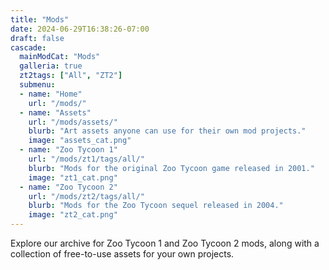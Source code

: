 ```yaml
---
title: "Mods"
date: 2024-06-29T16:38:26-07:00
draft: false
cascade:
  mainModCat: "Mods"
  galleria: true
  zt2tags: ["All", "ZT2"]
  submenu:
  - name: "Home"
    url: "/mods/"
  - name: "Assets"
    url: "/mods/assets/"
    blurb: "Art assets anyone can use for their own mod projects."
    image: "assets_cat.png"
  - name: "Zoo Tycoon 1"
    url: "/mods/zt1/tags/all/"
    blurb: "Mods for the original Zoo Tycoon game released in 2001."
    image: "zt1_cat.png"
  - name: "Zoo Tycoon 2"
    url: "/mods/zt2/tags/all/"
    blurb: "Mods for the Zoo Tycoon sequel released in 2004."
    image: "zt2_cat.png"
---
```


Explore our archive for Zoo Tycoon 1 and Zoo Tycoon 2 mods, along with a collection of free-to-use assets for your own projects.